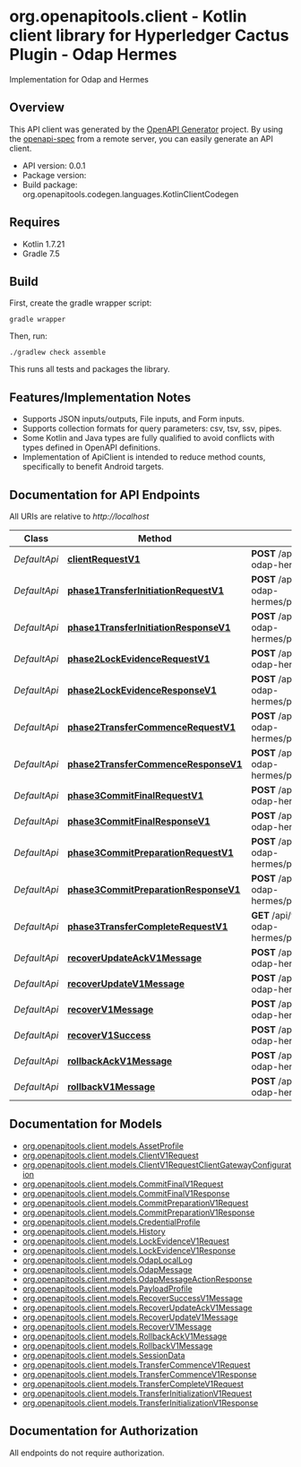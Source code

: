 # org.openapitools.client - Kotlin client library for Hyperledger Cactus Plugin - Odap Hermes

Implementation for Odap and Hermes

## Overview
This API client was generated by the [OpenAPI Generator](https://openapi-generator.tech) project.  By using the [openapi-spec](https://github.com/OAI/OpenAPI-Specification) from a remote server, you can easily generate an API client.

- API version: 0.0.1
- Package version: 
- Build package: org.openapitools.codegen.languages.KotlinClientCodegen

## Requires

* Kotlin 1.7.21
* Gradle 7.5

## Build

First, create the gradle wrapper script:

```
gradle wrapper
```

Then, run:

```
./gradlew check assemble
```

This runs all tests and packages the library.

## Features/Implementation Notes

* Supports JSON inputs/outputs, File inputs, and Form inputs.
* Supports collection formats for query parameters: csv, tsv, ssv, pipes.
* Some Kotlin and Java types are fully qualified to avoid conflicts with types defined in OpenAPI definitions.
* Implementation of ApiClient is intended to reduce method counts, specifically to benefit Android targets.

<a name="documentation-for-api-endpoints"></a>
## Documentation for API Endpoints

All URIs are relative to *http://localhost*

Class | Method | HTTP request | Description
------------ | ------------- | ------------- | -------------
*DefaultApi* | [**clientRequestV1**](docs/DefaultApi.md#clientrequestv1) | **POST** /api/v1/@hyperledger/cactus-plugin-odap-hermes/clientrequest | 
*DefaultApi* | [**phase1TransferInitiationRequestV1**](docs/DefaultApi.md#phase1transferinitiationrequestv1) | **POST** /api/v1/@hyperledger/cactus-plugin-odap-hermes/phase1/transferinitiationrequest | 
*DefaultApi* | [**phase1TransferInitiationResponseV1**](docs/DefaultApi.md#phase1transferinitiationresponsev1) | **POST** /api/v1/@hyperledger/cactus-plugin-odap-hermes/phase1/transferinitiationresponse | 
*DefaultApi* | [**phase2LockEvidenceRequestV1**](docs/DefaultApi.md#phase2lockevidencerequestv1) | **POST** /api/v1/@hyperledger/cactus-plugin-odap-hermes/phase2/lockevidencerequest | 
*DefaultApi* | [**phase2LockEvidenceResponseV1**](docs/DefaultApi.md#phase2lockevidenceresponsev1) | **POST** /api/v1/@hyperledger/cactus-plugin-odap-hermes/phase2/lockevidenceresponse | 
*DefaultApi* | [**phase2TransferCommenceRequestV1**](docs/DefaultApi.md#phase2transfercommencerequestv1) | **POST** /api/v1/@hyperledger/cactus-plugin-odap-hermes/phase2/transfercommencerequest | 
*DefaultApi* | [**phase2TransferCommenceResponseV1**](docs/DefaultApi.md#phase2transfercommenceresponsev1) | **POST** /api/v1/@hyperledger/cactus-plugin-odap-hermes/phase2/transfercommenceresponse | 
*DefaultApi* | [**phase3CommitFinalRequestV1**](docs/DefaultApi.md#phase3commitfinalrequestv1) | **POST** /api/v1/@hyperledger/cactus-plugin-odap-hermes/phase3/commitfinalrequest | 
*DefaultApi* | [**phase3CommitFinalResponseV1**](docs/DefaultApi.md#phase3commitfinalresponsev1) | **POST** /api/v1/@hyperledger/cactus-plugin-odap-hermes/phase3/commitfinalresponse | 
*DefaultApi* | [**phase3CommitPreparationRequestV1**](docs/DefaultApi.md#phase3commitpreparationrequestv1) | **POST** /api/v1/@hyperledger/cactus-plugin-odap-hermes/phase3/commitpreparationrequest | 
*DefaultApi* | [**phase3CommitPreparationResponseV1**](docs/DefaultApi.md#phase3commitpreparationresponsev1) | **POST** /api/v1/@hyperledger/cactus-plugin-odap-hermes/phase3/commitpreparationresponse | 
*DefaultApi* | [**phase3TransferCompleteRequestV1**](docs/DefaultApi.md#phase3transfercompleterequestv1) | **GET** /api/v1/@hyperledger/cactus-plugin-odap-hermes/phase3/transfercompleterequest | 
*DefaultApi* | [**recoverUpdateAckV1Message**](docs/DefaultApi.md#recoverupdateackv1message) | **POST** /api/v1/@hyperledger/cactus-plugin-odap-hermes/recoverupdateackmessage | 
*DefaultApi* | [**recoverUpdateV1Message**](docs/DefaultApi.md#recoverupdatev1message) | **POST** /api/v1/@hyperledger/cactus-plugin-odap-hermes/recoverupdatemessage | 
*DefaultApi* | [**recoverV1Message**](docs/DefaultApi.md#recoverv1message) | **POST** /api/v1/@hyperledger/cactus-plugin-odap-hermes/recovermessage | 
*DefaultApi* | [**recoverV1Success**](docs/DefaultApi.md#recoverv1success) | **POST** /api/v1/@hyperledger/cactus-plugin-odap-hermes/recoversuccessmessage | 
*DefaultApi* | [**rollbackAckV1Message**](docs/DefaultApi.md#rollbackackv1message) | **POST** /api/v1/@hyperledger/cactus-plugin-odap-hermes/rollbackackmessage | 
*DefaultApi* | [**rollbackV1Message**](docs/DefaultApi.md#rollbackv1message) | **POST** /api/v1/@hyperledger/cactus-plugin-odap-hermes/rollbackmessage | 


<a name="documentation-for-models"></a>
## Documentation for Models

 - [org.openapitools.client.models.AssetProfile](docs/AssetProfile.md)
 - [org.openapitools.client.models.ClientV1Request](docs/ClientV1Request.md)
 - [org.openapitools.client.models.ClientV1RequestClientGatewayConfiguration](docs/ClientV1RequestClientGatewayConfiguration.md)
 - [org.openapitools.client.models.CommitFinalV1Request](docs/CommitFinalV1Request.md)
 - [org.openapitools.client.models.CommitFinalV1Response](docs/CommitFinalV1Response.md)
 - [org.openapitools.client.models.CommitPreparationV1Request](docs/CommitPreparationV1Request.md)
 - [org.openapitools.client.models.CommitPreparationV1Response](docs/CommitPreparationV1Response.md)
 - [org.openapitools.client.models.CredentialProfile](docs/CredentialProfile.md)
 - [org.openapitools.client.models.History](docs/History.md)
 - [org.openapitools.client.models.LockEvidenceV1Request](docs/LockEvidenceV1Request.md)
 - [org.openapitools.client.models.LockEvidenceV1Response](docs/LockEvidenceV1Response.md)
 - [org.openapitools.client.models.OdapLocalLog](docs/OdapLocalLog.md)
 - [org.openapitools.client.models.OdapMessage](docs/OdapMessage.md)
 - [org.openapitools.client.models.OdapMessageActionResponse](docs/OdapMessageActionResponse.md)
 - [org.openapitools.client.models.PayloadProfile](docs/PayloadProfile.md)
 - [org.openapitools.client.models.RecoverSuccessV1Message](docs/RecoverSuccessV1Message.md)
 - [org.openapitools.client.models.RecoverUpdateAckV1Message](docs/RecoverUpdateAckV1Message.md)
 - [org.openapitools.client.models.RecoverUpdateV1Message](docs/RecoverUpdateV1Message.md)
 - [org.openapitools.client.models.RecoverV1Message](docs/RecoverV1Message.md)
 - [org.openapitools.client.models.RollbackAckV1Message](docs/RollbackAckV1Message.md)
 - [org.openapitools.client.models.RollbackV1Message](docs/RollbackV1Message.md)
 - [org.openapitools.client.models.SessionData](docs/SessionData.md)
 - [org.openapitools.client.models.TransferCommenceV1Request](docs/TransferCommenceV1Request.md)
 - [org.openapitools.client.models.TransferCommenceV1Response](docs/TransferCommenceV1Response.md)
 - [org.openapitools.client.models.TransferCompleteV1Request](docs/TransferCompleteV1Request.md)
 - [org.openapitools.client.models.TransferInitializationV1Request](docs/TransferInitializationV1Request.md)
 - [org.openapitools.client.models.TransferInitializationV1Response](docs/TransferInitializationV1Response.md)


<a name="documentation-for-authorization"></a>
## Documentation for Authorization

All endpoints do not require authorization.
